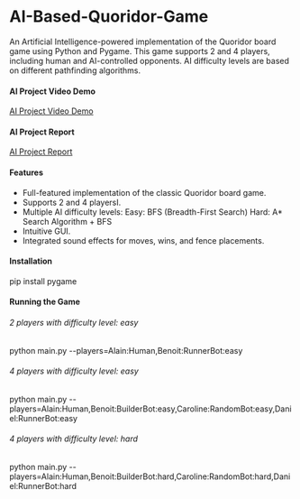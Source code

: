 # AI-Based-Quoridor-Game
An Artificial Intelligence-powered implementation of the Quoridor board game using Python and Pygame. This game supports 2 and 4 players, including human and AI-controlled opponents. AI difficulty levels are based on different pathfinding algorithms.

#### AI Project Video Demo
[AI Project Video Demo](https://drive.google.com/file/d/1B1LBEiAZ91TOKkLZ95AXbCFne00hOj7C/view?usp=sharing)

#### AI Project Report
[AI Project Report](https://drive.google.com/file/d/11TrHb0IiT9lvZiljO_qsrVVA4rb9jZ55/view?usp=sharing)

#### Features
- Full-featured implementation of the classic Quoridor board game.
- Supports 2 and 4 playersI.
- Multiple AI difficulty levels:
Easy: BFS (Breadth-First Search)
Hard: A* Search Algorithm + BFS
- Intuitive GUI.
- Integrated sound effects for moves, wins, and fence placements.

#### Installation
pip install pygame

#### Running the Game
###### 2 players with difficulty level: easy
python main.py --players=Alain:Human,Benoit:RunnerBot:easy   
###### 4 players with difficulty level: easy
python main.py --players=Alain:Human,Benoit:BuilderBot:easy,Caroline:RandomBot:easy,Daniel:RunnerBot:easy
###### 4 players with difficulty level: hard
python main.py --players=Alain:Human,Benoit:BuilderBot:hard,Caroline:RandomBot:hard,Daniel:RunnerBot:hard
